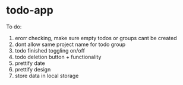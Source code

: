 # todo-app

To do:

1. erorr checking, make sure empty todos or groups cant be created
2. dont allow same project name for todo group
2. todo finished toggling on/off
3. todo deletion button + functionality
4. prettify date
5. prettify design
6. store data in local storage
